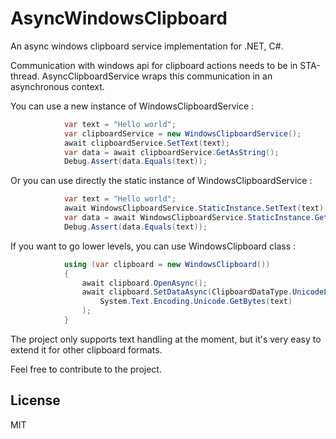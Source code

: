 # AsyncWindowsClipboard
An async windows clipboard service implementation for .NET, C#.

Communication with windows api for clipboard actions needs to be in STA-thread. AsyncClipboardService wraps this communication in an asynchronous context.

You can use a new instance of WindowsClipboardService :

```c#
            var text = "Hello world";
            var clipboardService = new WindowsClipboardService();
            await clipboardService.SetText(text);
            var data = await clipboardService.GetAsString();
            Debug.Assert(data.Equals(text));
```

Or you can use directly the static instance of WindowsClipboardService :
```c#
            var text = "Hello world";
            await WindowsClipboardService.StaticInstance.SetText(text);
            var data = await WindowsClipboardService.StaticInstance.GetAsString();
            Debug.Assert(data.Equals(text));
```

If you want to go lower levels, you can use WindowsClipboard class :

```c#
            using (var clipboard = new WindowsClipboard())
            {
                await clipboard.OpenAsync();
                await clipboard.SetDataAsync(ClipboardDataType.UnicodeLittleEndianText,
                    System.Text.Encoding.Unicode.GetBytes(text)
                );
            }
```

The project only supports text handling at the moment, but it's very easy to extend it for other clipboard formats.

Feel free to contribute to the project.




License
----

MIT
